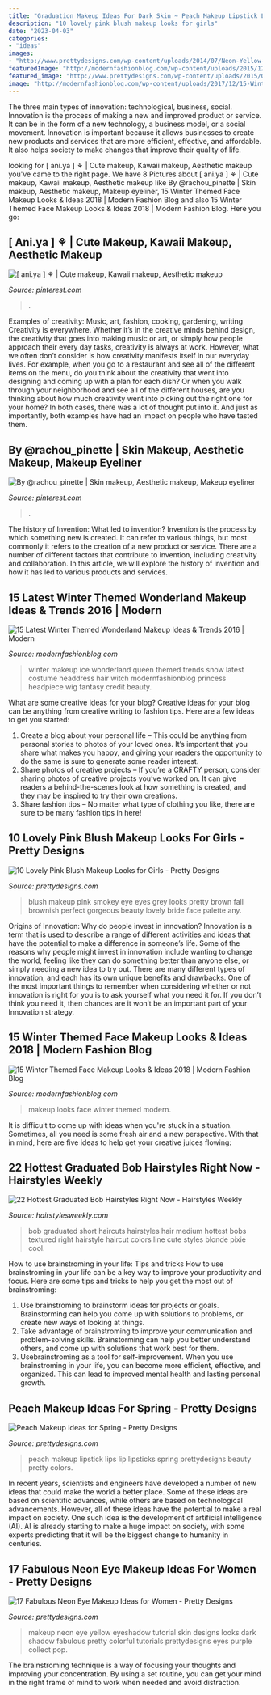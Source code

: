 ```yaml
---
title: "Graduation Makeup Ideas For Dark Skin ~ Peach Makeup Lipstick Lips Lip Lipsticks Spring Prettydesigns Beauty Pretty Colors"
description: "10 lovely pink blush makeup looks for girls"
date: "2023-04-03"
categories:
- "ideas"
images:
- "http://www.prettydesigns.com/wp-content/uploads/2014/07/Neon-Yellow-Eye-Makeup-Tutorial-2.jpg"
featuredImage: "http://modernfashionblog.com/wp-content/uploads/2015/12/15-Latest-Winter-Themed-Wonderland-Makeup-Ideas-Trends-2016-3.jpg"
featured_image: "http://www.prettydesigns.com/wp-content/uploads/2015/03/Best-Peach-Lips.jpg"
image: "http://modernfashionblog.com/wp-content/uploads/2017/12/15-Winter-Themed-Face-Makeup-Looks-Ideas-2018-6.gif"
---
```



The three main types of innovation: technological, business, social.
Innovation is the process of making a new and improved product or service. It can be in the form of a new technology, a business model, or a social movement. Innovation is important because it allows businesses to create new products and services that are more efficient, effective, and affordable. It also helps society to make changes that improve their quality of life.

	

		
looking for [ ani.ya ] ⚘ | Cute makeup, Kawaii makeup, Aesthetic makeup you've came to the right page. We have 8 Pictures about [ ani.ya ] ⚘ | Cute makeup, Kawaii makeup, Aesthetic makeup like By @rachou_pinette | Skin makeup, Aesthetic makeup, Makeup eyeliner, 15 Winter Themed Face Makeup Looks &amp; Ideas 2018 | Modern Fashion Blog and also 15 Winter Themed Face Makeup Looks &amp; Ideas 2018 | Modern Fashion Blog. Here you go:
		
    
## [ Ani.ya ] ⚘ | Cute Makeup, Kawaii Makeup, Aesthetic Makeup

<img loading=lazy src="https://i.pinimg.com/736x/4e/0d/d7/4e0dd7b98cefe3cbb21c4d6986379769.jpg" onerror="this.onerror=null;this.src='https://tse3.mm.bing.net/th?id=OIP.LtrrjV29YaNwWkowVwWuPwHaJP&amp;pid=15.1';" alt="[ ani.ya ] ⚘ | Cute makeup, Kawaii makeup, Aesthetic makeup">

_Source: pinterest.com_

>. 

	

Examples of creativity: Music, art, fashion, cooking, gardening, writing
Creativity is everywhere. Whether it’s in the creative minds behind design, the creativity that goes into making music or art, or simply how people approach their every day tasks, creativity is always at work. However, what we often don’t consider is how creativity manifests itself in our everyday lives. For example, when you go to a restaurant and see all of the different items on the menu, do you think about the creativity that went into designing and coming up with a plan for each dish? Or when you walk through your neighborhood and see all of the different houses, are you thinking about how much creativity went into picking out the right one for your home? In both cases, there was a lot of thought put into it. And just as importantly, both examples have had an impact on people who have tasted them.

    
## By @rachou_pinette | Skin Makeup, Aesthetic Makeup, Makeup Eyeliner

<img loading=lazy src="https://i.pinimg.com/736x/35/4a/40/354a40a823d3b4316510b8a0344de801.jpg" onerror="this.onerror=null;this.src='https://tse4.mm.bing.net/th?id=OIP.kP2NlBBG1iEyzaSnG0ZFngHaHa&amp;pid=15.1';" alt="By @rachou_pinette | Skin makeup, Aesthetic makeup, Makeup eyeliner">

_Source: pinterest.com_

>. 

	

The history of Invention: What led to invention?
Invention is the process by which something new is created. It can refer to various things, but most commonly it refers to the creation of a new product or service. There are a number of different factors that contribute to invention, including creativity and collaboration. In this article, we will explore the history of invention and how it has led to various products and services.

    
## 15 Latest Winter Themed Wonderland Makeup Ideas &amp; Trends 2016 | Modern

<img loading=lazy src="http://modernfashionblog.com/wp-content/uploads/2015/12/15-Latest-Winter-Themed-Wonderland-Makeup-Ideas-Trends-2016-3.jpg" onerror="this.onerror=null;this.src='https://tse3.mm.bing.net/th?id=OIP.aoyxx55Un15_u2P61nuhowAAAA&amp;pid=15.1';" alt="15 Latest Winter Themed Wonderland Makeup Ideas &amp; Trends 2016 | Modern">

_Source: modernfashionblog.com_

>winter makeup ice wonderland queen themed trends snow latest costume headdress hair witch modernfashionblog princess headpiece wig fantasy credit beauty. 

	

What are some creative ideas for your blog?
Creative ideas for your blog can be anything from creative writing to fashion tips. Here are a few ideas to get you started: 
1) Create a blog about your personal life – This could be anything from personal stories to photos of your loved ones. It’s important that you share what makes you happy, and giving your readers the opportunity to do the same is sure to generate some reader interest. 
2) Share photos of creative projects – If you’re a CRAFTY person, consider sharing photos of creative projects you’ve worked on. It can give readers a behind-the-scenes look at how something is created, and they may be inspired to try their own creations. 
3) Share fashion tips – No matter what type of clothing you like, there are sure to be many fashion tips in here!

    
## 10 Lovely Pink Blush Makeup Looks For Girls - Pretty Designs

<img loading=lazy src="https://www.prettydesigns.com/wp-content/uploads/2014/07/Brownish-Grey-Smokey-Eyes-and-Pink-Blush.jpg" onerror="this.onerror=null;this.src='https://tse1.mm.bing.net/th?id=OIP.1P8Nzs6uyTw2mHFmXey_kAHaKZ&amp;pid=15.1';" alt="10 Lovely Pink Blush Makeup Looks for Girls - Pretty Designs">

_Source: prettydesigns.com_

>blush makeup pink smokey eye eyes grey looks pretty brown fall brownish perfect gorgeous beauty lovely bride face palette any. 

	

Origins of Innovation: Why do people invest in innovation?
Innovation is a term that is used to describe a range of different activities and ideas that have the potential to make a difference in someone’s life. Some of the reasons why people might invest in innovation include wanting to change the world, feeling like they can do something better than anyone else, or simply needing a new idea to try out. There are many different types of innovation, and each has its own unique benefits and drawbacks. One of the most important things to remember when considering whether or not innovation is right for you is to ask yourself what you need it for. If you don’t think you need it, then chances are it won’t be an important part of your Innovation strategy.

    
## 15 Winter Themed Face Makeup Looks &amp; Ideas 2018 | Modern Fashion Blog

<img loading=lazy src="http://modernfashionblog.com/wp-content/uploads/2017/12/15-Winter-Themed-Face-Makeup-Looks-Ideas-2018-6.gif" onerror="this.onerror=null;this.src='https://tse2.mm.bing.net/th?id=OIP.D3xC9Kn-bjL77Y1qxfO_7AHaLG&amp;pid=15.1';" alt="15 Winter Themed Face Makeup Looks &amp; Ideas 2018 | Modern Fashion Blog">

_Source: modernfashionblog.com_

>makeup looks face winter themed modern. 

	

It is difficult to come up with ideas when you're stuck in a situation. Sometimes, all you need is some fresh air and a new perspective. With that in mind, here are five ideas to help get your creative juices flowing: 

    
## 22 Hottest Graduated Bob Hairstyles Right Now - Hairstyles Weekly

<img loading=lazy src="https://hairstylesweekly.com/images/2015/10/Textured-Graduated-Bob-Hairstyle-color-ideas-.jpg" onerror="this.onerror=null;this.src='https://tse4.mm.bing.net/th?id=OIP.MsT_vgn9NZTYhGd9BqxTuQHaHa&amp;pid=15.1';" alt="22 Hottest Graduated Bob Hairstyles Right Now - Hairstyles Weekly">

_Source: hairstylesweekly.com_

>bob graduated short haircuts hairstyles hair medium hottest bobs textured right hairstyle haircut colors line cute styles blonde pixie cool. 

	

How to use brainstroming in your life: Tips and tricks
How to use brainstroming in your life can be a key way to improve your productivity and focus. Here are some tips and tricks to help you get the most out of brainstroming: 
1) Use brainstroming to brainstorm ideas for projects or goals. Brainstorming can help you come up with solutions to problems, or create new ways of looking at things. 
2) Take advantage of brainstroming to improve your communication and problem-solving skills. Brainstorming can help you better understand others, and come up with solutions that work best for them. 
3) Usebrainstroming as a tool for self-improvement. When you use brainstroming in your life, you can become more efficient, effective, and organized. This can lead to improved mental health and lasting personal growth.

    
## Peach Makeup Ideas For Spring - Pretty Designs

<img loading=lazy src="http://www.prettydesigns.com/wp-content/uploads/2015/03/Best-Peach-Lips.jpg" onerror="this.onerror=null;this.src='https://tse3.mm.bing.net/th?id=OIP.t4MOCHF86EoSOLGD6jzbLQHaMJ&amp;pid=15.1';" alt="Peach Makeup Ideas for Spring - Pretty Designs">

_Source: prettydesigns.com_

>peach makeup lipstick lips lip lipsticks spring prettydesigns beauty pretty colors. 

	

In recent years, scientists and engineers have developed a number of new ideas that could make the world a better place. Some of these ideas are based on scientific advances, while others are based on technological advancements. However, all of these ideas have the potential to make a real impact on society. One such idea is the development of artificial intelligence (AI). AI is already starting to make a huge impact on society, with some experts predicting that it will be the biggest change to humanity in centuries.

    
## 17 Fabulous Neon Eye Makeup Ideas For Women - Pretty Designs

<img loading=lazy src="http://www.prettydesigns.com/wp-content/uploads/2014/07/Neon-Yellow-Eye-Makeup-Tutorial-2.jpg" onerror="this.onerror=null;this.src='https://tse1.mm.bing.net/th?id=OIP.fyV5MYORXI7W3g8mzGOY6gHaHa&amp;pid=15.1';" alt="17 Fabulous Neon Eye Makeup Ideas for Women - Pretty Designs">

_Source: prettydesigns.com_

>makeup neon eye yellow eyeshadow tutorial skin designs looks dark shadow fabulous pretty colorful tutorials prettydesigns eyes purple collect pop. 

	

The brainstroming technique is a way of focusing your thoughts and improving your concentration. By using a set routine, you can get your mind in the right frame of mind to work when needed and avoid distraction.

